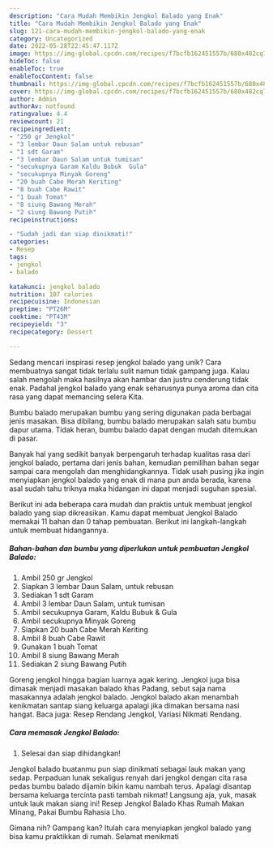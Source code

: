 ```yaml
---
description: "Cara Mudah Membikin Jengkol Balado yang Enak"
title: "Cara Mudah Membikin Jengkol Balado yang Enak"
slug: 121-cara-mudah-membikin-jengkol-balado-yang-enak
category: Uncategorized
date: 2022-05-28T22:45:47.117Z
image: https://img-global.cpcdn.com/recipes/f7bcfb162451557b/680x482cq70/jengkol-balado-foto-resep-utama.jpg
hideToc: false
enableToc: true
enableTocContent: false
thumbnail: https://img-global.cpcdn.com/recipes/f7bcfb162451557b/680x482cq70/jengkol-balado-foto-resep-utama.jpg
cover: https://img-global.cpcdn.com/recipes/f7bcfb162451557b/680x482cq70/jengkol-balado-foto-resep-utama.jpg
author: Admin
authorAv: notfound
ratingvalue: 4.4
reviewcount: 21
recipeingredient:
- "250 gr Jengkol"
- "3 lembar Daun Salam untuk rebusan"
- "1 sdt Garam"
- "3 lembar Daun Salam untuk tumisan"
- "secukupnya Garam Kaldu Bubuk  Gula"
- "secukupnya Minyak Goreng"
- "20 buah Cabe Merah Keriting"
- "8 buah Cabe Rawit"
- "1 buah Tomat"
- "8 siung Bawang Merah"
- "2 siung Bawang Putih"
recipeinstructions:

- "Sudah jadi dan siap dinikmati!"
categories:
- Resep
tags:
- jengkol
- balado

katakunci: jengkol balado 
nutrition: 107 calories
recipecuisine: Indonesian
preptime: "PT26M"
cooktime: "PT43M"
recipeyield: "3"
recipecategory: Dessert

---
```





Sedang mencari inspirasi resep jengkol balado yang unik? Cara membuatnya sangat tidak terlalu sulit namun tidak gampang juga. Kalau salah mengolah maka hasilnya akan hambar dan justru cenderung tidak enak. Padahal jengkol balado yang enak seharusnya punya aroma dan cita rasa yang dapat memancing selera Kita.





Bumbu balado merupakan bumbu yang sering digunakan pada berbagai jenis masakan. Bisa dibilang, bumbu balado merupakan salah satu bumbu dapur utama. Tidak heran, bumbu balado dapat dengan mudah ditemukan di pasar.

Banyak hal yang sedikit banyak berpengaruh terhadap kualitas rasa dari jengkol balado, pertama dari jenis bahan, kemudian pemilihan bahan segar sampai cara mengolah dan menghidangkannya. Tidak usah pusing jika ingin menyiapkan jengkol balado yang enak di mana pun anda berada, karena asal sudah tahu triknya maka hidangan ini dapat menjadi suguhan spesial.






Berikut ini ada beberapa cara mudah dan praktis untuk membuat jengkol balado yang siap dikreasikan. Kamu dapat membuat Jengkol Balado memakai 11 bahan dan 0 tahap pembuatan. Berikut ini langkah-langkah untuk membuat hidangannya.

<!--inarticleads1-->

##### Bahan-bahan dan bumbu yang diperlukan untuk pembuatan Jengkol Balado:

1. Ambil 250 gr Jengkol
1. Siapkan 3 lembar Daun Salam, untuk rebusan
1. Sediakan 1 sdt Garam
1. Ambil 3 lembar Daun Salam, untuk tumisan
1. Ambil secukupnya Garam, Kaldu Bubuk &amp; Gula
1. Ambil secukupnya Minyak Goreng
1. Siapkan 20 buah Cabe Merah Keriting
1. Ambil 8 buah Cabe Rawit
1. Gunakan 1 buah Tomat
1. Ambil 8 siung Bawang Merah
1. Sediakan 2 siung Bawang Putih


Goreng jengkol hingga bagian luarnya agak kering. Jengkol juga bisa dimasak menjadi masakan balado khas Padang, sebut saja nama masakannya adalah jengkol balado. Jengkol balado akan menambah kenikmatan santap siang keluarga apalagi jika dimakan bersama nasi hangat. Baca juga: Resep Rendang Jengkol, Variasi Nikmati Rendang. 

<!--inarticleads2-->

##### Cara memasak Jengkol Balado:


1. Selesai dan siap dihidangkan!

Jengkol balado buatanmu pun siap dinikmati sebagai lauk makan yang sedap. Perpaduan lunak sekaligus renyah dari jengkol dengan cita rasa pedas bumbu balado dijamin bikin kamu nambah terus. Apalagi disantap bersama keluarga tercinta pasti tambah nikmat! Langsung aja, yuk, masak untuk lauk makan siang ini! Resep Jengkol Balado Khas Rumah Makan Minang, Pakai Bumbu Rahasia Lho. 

Gimana nih? Gampang kan? Itulah cara menyiapkan jengkol balado yang bisa kamu praktikkan di rumah. Selamat menikmati
